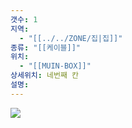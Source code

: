 ```yaml
---
갯수: 1
지역:
  - "[[../../ZONE/집|집]]"
종류: "[[케이블]]"
위치:
  - "[[MUIN-BOX]]"
상세위치: 네번째 칸
설명:
---
```

![](http://192.168.50.22/devices/240914_IMG_0014.jpg)